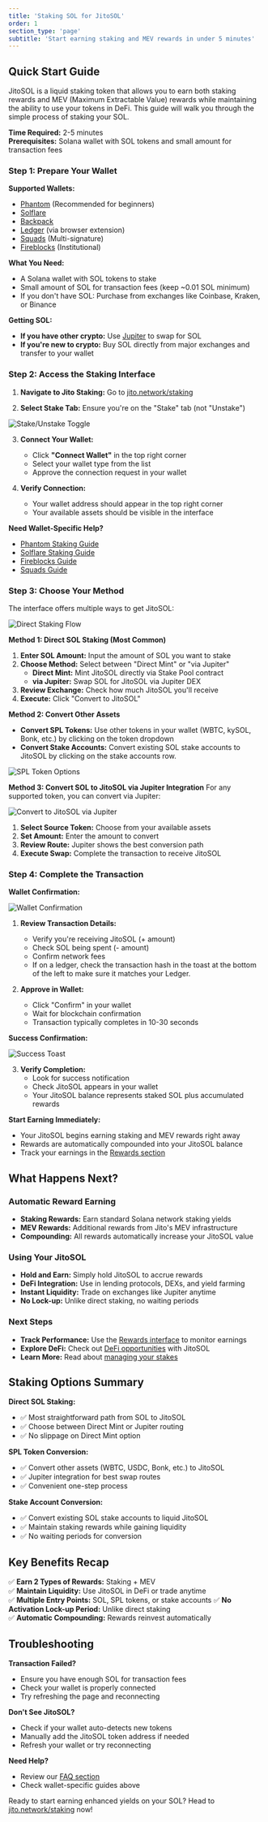```yaml
---
title: 'Staking SOL for JitoSOL'
order: 1
section_type: 'page'
subtitle: 'Start earning staking and MEV rewards in under 5 minutes'
---
```


## Quick Start Guide

JitoSOL is a liquid staking token that allows you to earn both staking rewards and MEV (Maximum Extractable Value) rewards while maintaining the ability to use your tokens in DeFi. This guide will walk you through the simple process of staking your SOL.

**Time Required:** 2-5 minutes  
**Prerequisites:** Solana wallet with SOL tokens and small amount for transaction fees

### Step 1: Prepare Your Wallet

**Supported Wallets:**
- [Phantom](https://phantom.app/) (Recommended for beginners)
- [Solflare](https://solflare.com/) 
- [Backpack](https://backpack.app/)
- [Ledger](https://www.ledger.com/) (via browser extension)
- [Squads](https://squads.so/) (Multi-signature)
- [Fireblocks](https://www.fireblocks.com/) (Institutional)

**What You Need:**
- A Solana wallet with SOL tokens to stake
- Small amount of SOL for transaction fees (keep ~0.01 SOL minimum)
- If you don't have SOL: Purchase from exchanges like Coinbase, Kraken, or Binance

**Getting SOL:**
- **If you have other crypto:** Use [Jupiter](https://jup.ag/) to swap for SOL
- **If you're new to crypto:** Buy SOL directly from major exchanges and transfer to your wallet

### Step 2: Access the Staking Interface

1. **Navigate to Jito Staking:** Go to [jito.network/staking](https://jito.network/staking/)

2. **Select Stake Tab:** Ensure you're on the "Stake" tab (not "Unstake")

![Stake/Unstake Toggle](/shared/images/jitosol/stake-page-toggle-stake-unstake.png)

3. **Connect Your Wallet:** 
   - Click **"Connect Wallet"** in the top right corner
   - Select your wallet type from the list
   - Approve the connection request in your wallet

4. **Verify Connection:** 
   - Your wallet address should appear in the top right corner
   - Your available assets should be visible in the interface

**Need Wallet-Specific Help?**
- [Phantom Staking Guide](/jitosol/get-started/stake-sol-for-jitosol-flow/staking-with-phantom/)
- [Solflare Staking Guide](/jitosol/get-started/stake-sol-for-jitosol-flow/staking-with-solflare/)
- [Fireblocks Guide](/jitosol/get-started/stake-sol-for-jitosol-flow/stake-with-fireblocks/)
- [Squads Guide](/jitosol/get-started/stake-sol-for-jitosol-flow/staking-with-squads/)

### Step 3: Choose Your Method

The interface offers multiple ways to get JitoSOL:

![Direct Staking Flow](/shared/images/jitosol/stake-page-stake-section-direct-stake-flow.png)

**Method 1: Direct SOL Staking (Most Common)**
1. **Enter SOL Amount:** Input the amount of SOL you want to stake
2. **Choose Method:** Select between "Direct Mint" or "via Jupiter"
   - **Direct Mint:** Mint JitoSOL directly via Stake Pool contract
   - **via Jupiter:** Swap SOL for JitoSOL via Jupiter DEX
3. **Review Exchange:** Check how much JitoSOL you'll receive
4. **Execute:** Click "Convert to JitoSOL"

**Method 2: Convert Other Assets**
- **Convert SPL Tokens:** Use other tokens in your wallet (WBTC, kySOL, Bonk, etc.) by clicking on the token dropdown
- **Convert Stake Accounts:** Convert existing SOL stake accounts to JitoSOL by clicking on the stake accounts row.

![SPL Token Options](/shared/images/jitosol/stake-page-stake-section-convert-spl-token-options.png)

**Method 3: Convert SOL to JitoSOL via Jupiter Integration**
For any supported token, you can convert via Jupiter:

![Convert to JitoSOL via Jupiter](/shared/images/jitosol/stake-page-stake-section-via-jup-flow.png)

1. **Select Source Token:** Choose from your available assets
2. **Set Amount:** Enter the amount to convert
3. **Review Route:** Jupiter shows the best conversion path
4. **Execute Swap:** Complete the transaction to receive JitoSOL

### Step 4: Complete the Transaction

**Wallet Confirmation:**

![Wallet Confirmation](/shared/images/jitosol/stake-page-wallet-confirm-deposit-via-direct-mint.png)

1. **Review Transaction Details:**
   - Verify you're receiving JitoSOL (+ amount)
   - Check SOL being spent (- amount)
   - Confirm network fees
   - If on a ledger, check the transaction hash in the toast at the bottom of the left to make sure it matches your Ledger.

2. **Approve in Wallet:**
   - Click "Confirm" in your wallet
   - Wait for blockchain confirmation
   - Transaction typically completes in 10-30 seconds

**Success Confirmation:**

![Success Toast](/shared/images/jitosol/stake-page-toast.png)

3. **Verify Completion:**
   - Look for success notification
   - Check JitoSOL appears in your wallet
   - Your JitoSOL balance represents staked SOL plus accumulated rewards

**Start Earning Immediately:**
- Your JitoSOL begins earning staking and MEV rewards right away
- Rewards are automatically compounded into your JitoSOL balance
- Track your earnings in the [Rewards section](/jitosol/get-started/viewing-jitosol-rewards)

## What Happens Next?

### Automatic Reward Earning
- **Staking Rewards:** Earn standard Solana network staking yields
- **MEV Rewards:** Additional rewards from Jito's MEV infrastructure
- **Compounding:** All rewards automatically increase your JitoSOL value

### Using Your JitoSOL
- **Hold and Earn:** Simply hold JitoSOL to accrue rewards
- **DeFi Integration:** Use in lending protocols, DEXs, and yield farming
- **Instant Liquidity:** Trade on exchanges like Jupiter anytime
- **No Lock-up:** Unlike direct staking, no waiting periods

### Next Steps
- **Track Performance:** Use the [Rewards interface](/jitosol/get-started/viewing-jitosol-rewards/) to monitor earnings
- **Explore DeFi:** Check out [DeFi opportunities](/jitosol/user-guides/defi-page-guide/) with JitoSOL
- **Learn More:** Read about [managing your stakes](/jitosol/user-guides/managing-your-stakes/)

## Staking Options Summary

**Direct SOL Staking:**
- ✅ Most straightforward path from SOL to JitoSOL
- ✅ Choose between Direct Mint or Jupiter routing
- ✅ No slippage on Direct Mint option

**SPL Token Conversion:**
- ✅ Convert other assets (WBTC, USDC, Bonk, etc.) to JitoSOL
- ✅ Jupiter integration for best swap routes
- ✅ Convenient one-step process

**Stake Account Conversion:**
- ✅ Convert existing SOL stake accounts to liquid JitoSOL
- ✅ Maintain staking rewards while gaining liquidity
- ✅ No waiting periods for conversion

## Key Benefits Recap

✅ **Earn 2 Types of Rewards:** Staking + MEV  
✅ **Maintain Liquidity:** Use JitoSOL in DeFi or trade anytime  
✅ **Multiple Entry Points:** SOL, SPL tokens, or stake accounts
✅ **No Activation Lock-up Period:** Unlike direct staking  
✅ **Automatic Compounding:** Rewards reinvest automatically  

## Troubleshooting

**Transaction Failed?**
- Ensure you have enough SOL for transaction fees
- Check your wallet is properly connected
- Try refreshing the page and reconnecting

**Don't See JitoSOL?**
- Check if your wallet auto-detects new tokens
- Manually add the JitoSOL token address if needed
- Refresh your wallet or try reconnecting

**Need Help?**
- Review our [FAQ section](/jitosol/faqs/)
- Check wallet-specific guides above

Ready to start earning enhanced yields on your SOL? Head to [jito.network/staking](https://jito.network/staking/) now!

